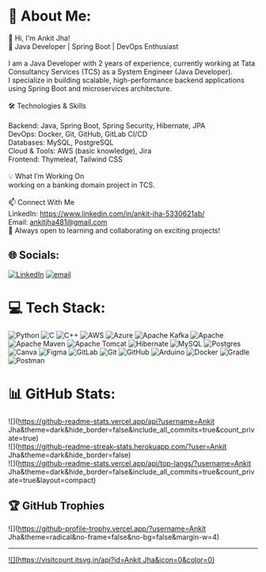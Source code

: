 # 💫 About Me:
👋 Hi, I'm Ankit Jha!<br>🚀 Java Developer | Spring Boot | DevOps Enthusiast<br><br>I am a Java Developer with 2 years of experience, currently working at Tata Consultancy Services (TCS) as a System Engineer (Java Developer).<br> I specialize in building scalable, high-performance backend applications using Spring Boot and microservices architecture.<br><br>🛠️ Technologies & Skills<br><br>Backend: Java, Spring Boot, Spring Security, Hibernate, JPA<br>DevOps: Docker, Git, GitHub, GitLab CI/CD<br>Databases: MySQL, PostgreSQL<br>Cloud & Tools: AWS (basic knowledge), Jira<br>Frontend: Thymeleaf, Tailwind CSS<br><br>💡 What I’m Working On<br>working on a banking domain project in TCS.<br><br>📫 Connect With Me<br>LinkedIn: https://www.linkedin.com/in/ankit-jha-5330621ab/<br>Email: ankitjha481@gmail.com<br>🚀 Always open to learning and collaborating on exciting projects!


## 🌐 Socials:
[![LinkedIn](https://img.shields.io/badge/LinkedIn-%230077B5.svg?logo=linkedin&logoColor=white)](https://linkedin.com/in/https://www.linkedin.com/in/ankit-jha-5330621ab/) [![email](https://img.shields.io/badge/Email-D14836?logo=gmail&logoColor=white)](mailto:ankitjha481@gmail.com) 

# 💻 Tech Stack:
![Python](https://img.shields.io/badge/python-3670A0?style=for-the-badge&logo=python&logoColor=ffdd54) ![C](https://img.shields.io/badge/c-%2300599C.svg?style=for-the-badge&logo=c&logoColor=white) ![C++](https://img.shields.io/badge/c++-%2300599C.svg?style=for-the-badge&logo=c%2B%2B&logoColor=white) ![AWS](https://img.shields.io/badge/AWS-%23FF9900.svg?style=for-the-badge&logo=amazon-aws&logoColor=white) ![Azure](https://img.shields.io/badge/azure-%230072C6.svg?style=for-the-badge&logo=microsoftazure&logoColor=white) ![Apache Kafka](https://img.shields.io/badge/Apache%20Kafka-000?style=for-the-badge&logo=apachekafka) ![Apache](https://img.shields.io/badge/apache-%23D42029.svg?style=for-the-badge&logo=apache&logoColor=white) ![Apache Maven](https://img.shields.io/badge/Apache%20Maven-C71A36?style=for-the-badge&logo=Apache%20Maven&logoColor=white) ![Apache Tomcat](https://img.shields.io/badge/apache%20tomcat-%23F8DC75.svg?style=for-the-badge&logo=apache-tomcat&logoColor=black) ![Hibernate](https://img.shields.io/badge/Hibernate-59666C?style=for-the-badge&logo=Hibernate&logoColor=white) ![MySQL](https://img.shields.io/badge/mysql-4479A1.svg?style=for-the-badge&logo=mysql&logoColor=white) ![Postgres](https://img.shields.io/badge/postgres-%23316192.svg?style=for-the-badge&logo=postgresql&logoColor=white) ![Canva](https://img.shields.io/badge/Canva-%2300C4CC.svg?style=for-the-badge&logo=Canva&logoColor=white) ![Figma](https://img.shields.io/badge/figma-%23F24E1E.svg?style=for-the-badge&logo=figma&logoColor=white) ![GitLab](https://img.shields.io/badge/gitlab-%23181717.svg?style=for-the-badge&logo=gitlab&logoColor=white) ![Git](https://img.shields.io/badge/git-%23F05033.svg?style=for-the-badge&logo=git&logoColor=white) ![GitHub](https://img.shields.io/badge/github-%23121011.svg?style=for-the-badge&logo=github&logoColor=white) ![Arduino](https://img.shields.io/badge/-Arduino-00979D?style=for-the-badge&logo=Arduino&logoColor=white) ![Docker](https://img.shields.io/badge/docker-%230db7ed.svg?style=for-the-badge&logo=docker&logoColor=white) ![Gradle](https://img.shields.io/badge/Gradle-02303A.svg?style=for-the-badge&logo=Gradle&logoColor=white) ![Postman](https://img.shields.io/badge/Postman-FF6C37?style=for-the-badge&logo=postman&logoColor=white)
# 📊 GitHub Stats:
![](https://github-readme-stats.vercel.app/api?username=Ankit Jha&theme=dark&hide_border=false&include_all_commits=true&count_private=true)<br/>
![](https://github-readme-streak-stats.herokuapp.com/?user=Ankit Jha&theme=dark&hide_border=false)<br/>
![](https://github-readme-stats.vercel.app/api/top-langs/?username=Ankit Jha&theme=dark&hide_border=false&include_all_commits=true&count_private=true&layout=compact)

## 🏆 GitHub Trophies
![](https://github-profile-trophy.vercel.app/?username=Ankit Jha&theme=radical&no-frame=false&no-bg=false&margin-w=4)

---
[![](https://visitcount.itsvg.in/api?id=Ankit Jha&icon=0&color=0)](https://visitcount.itsvg.in)

<!-- Proudly created with GPRM ( https://gprm.itsvg.in ) -->
